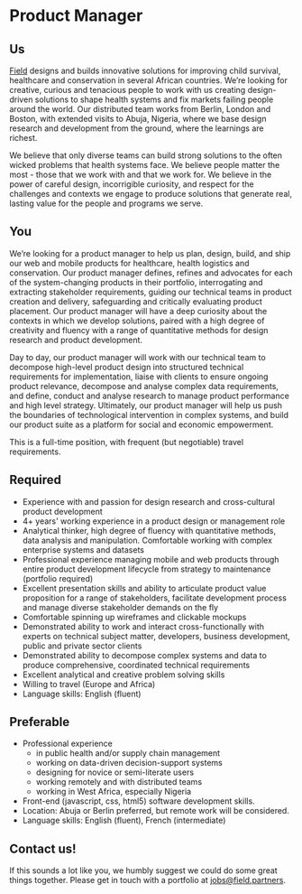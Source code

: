 # Product Manager

## Us
[Field](http://www.field.partners) designs and builds innovative solutions for improving child survival, healthcare and conservation in several African countries. We’re looking for creative, curious and tenacious people to work with us creating design-driven solutions to shape health systems and fix markets failing people around the world. Our distributed team works from Berlin, London and Boston, with extended visits to Abuja, Nigeria, where we base design research and development from the ground, where the learnings are richest. 

We believe that only diverse teams can build strong solutions to the often wicked problems that health systems face. We believe people matter the most - those that we work with and that we work for. We believe in the power of careful design, incorrigible curiosity, and respect for the challenges and contexts we engage to produce solutions that generate real, lasting value for the people and programs we serve. 

## You
We’re looking for a product manager to help us plan, design, build, and ship our web and mobile products for healthcare, health logistics and conservation. Our product manager defines, refines and advocates for each of the system-changing products in their portfolio, interrogating and extracting stakeholder requirements, guiding our technical teams in product creation and delivery,  safeguarding and critically evaluating product placement. Our product manager will have a deep curiosity about the contexts in which we develop solutions, paired with a high degree of creativity and fluency with a range of quantitative methods for design research and product development.

Day to day, our product manager will work with our technical team to decompose high-level product design into structured technical requirements for implementation, liaise with clients to ensure ongoing product relevance, decompose and analyse complex data requirements, and define, conduct and analyse research to manage product performance and high level strategy. Ultimately, our product manager will help us push the boundaries of technological intervention in complex systems, and build our product suite as a platform for social and economic empowerment. 

This is a full-time position, with frequent (but negotiable) travel requirements.

## Required
* Experience with and passion for design research and cross-cultural product development
* 4+ years' working experience in a product design or management role
* Analytical thinker, high degree of fluency with quantitative methods, data analysis and manipulation. Comfortable working with complex enterprise systems and datasets
* Professional experience managing mobile and web products through entire product development lifecycle from strategy to maintenance (portfolio required)
* Excellent presentation skills and ability to articulate product value proposition for a range of stakeholders, facilitate development process and manage diverse stakeholder demands on the fly
* Comfortable spinning up wireframes and clickable mockups
* Demonstrated ability to work and interact cross-functionally with experts on technical subject matter, developers, business development, public and private sector clients
* Demonstrated ability to decompose complex systems and data to produce comprehensive, coordinated technical requirements
* Excellent analytical and creative problem solving skills
* Willing to travel (Europe and Africa) 
* Language skills: English (fluent)

## Preferable
* Professional experience 
  * in public health and/or supply chain management
  * working on data-driven decision-support systems
  * designing for novice or semi-literate users
  * working remotely and with distributed teams
  * working in West Africa, especially Nigeria
* Front-end (javascript, css, html5) software development skills.
* Location: Abuja or Berlin preferred, but remote work will be considered.
* Language skills: English (fluent), French (intermediate)

## Contact us!
If this sounds a lot like you, we humbly suggest we could do some great things together. Please get in touch with a portfolio at <a href="mailto:jobs@field.partners">jobs@field.partners</a>.


